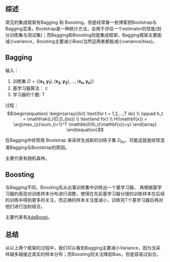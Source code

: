 ## 综述

常见的集成框架有Bagging 和 Boosting。但是经常看一些博客把Bootstrap与Bagging混淆，Bootstrap是一种统计方法，会用于评估一个estimator的性能(划分训练集与测试集)；而Bagging和Boosting则是集成框架，Bagging框架主要能减小variance，Boosting主要减小Bias(当然这两者都能减小variance/bias)。

## Bagging

输入：
1. 训练集 $D=\{(\mathbf{x_1}, \mathbf{y_1} ),(\mathbf{x_2}, \mathbf{y_2} ),\dots,(\mathbf{x_n}, \mathbf{y_n} ) \}$  
2. 基学习器算法： $\mathfrak{L}$
3. 学习器的个数: T

过程：
$$\begin{equation}
\begin{array}{lcl}
\text{for t = 1,2,...,T do} \\
\qquad h_t = \mathfrak{L}(D,D_{bs}) \\
\text{end for} \\
H(\mathbf{x}) = \arg\max_{y}\sum_{i=1}^T \mathbb{I}(h_t(\mathbf{x})=y)
\end{array}
\end{equation}$$

在Bagging中经常用 Bootstrap 来采样生成新的训练子集 $D_{bs}$，可能这就是经常混淆Bagging与Bootstrap的原因。

主要代表有随机森林。

## Boosting

与Bagging不同，Boosting先从出事训练集中训练出一个基学习器， 再根据基学习器的表现对训练样本分布进行调整，使得在先前基学习器分错的训练样本在后续的训练中得到更多的关注，而正确的样本关注度减小，训练完T个基学习器后再对他们进行加权结合。

主要代表有[AdaBoost](AdaBoost.md)。

## 总结

从以上两个框架的过程中，我们可以看到Bagging主要减小Variance，因为当采样越多越接近真实的样本分布；而Boosting则关注降低Bias，但是容易过拟合。
